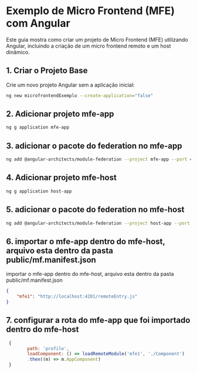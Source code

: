 # Exemplo de Micro Frontend (MFE) com Angular

Este guia mostra como criar um projeto de Micro Frontend (MFE) utilizando Angular, incluindo a criação de um micro frontend remoto e um host dinâmico.

## 1. Criar o Projeto Base

Crie um novo projeto Angular sem a aplicação inicial:

```bash
ng new microfrontendExemplo --create-application="false"
```

## 2. Adicionar projeto mfe-app
```bash
ng g application mfe-app
```
## 3. adicionar o pacote do federation no mfe-app
```bash
ng add @angular-architects/module-federation --project mfe-app --port 4201 --type remote
```

## 4. Adicionar projeto mfe-host
```bash
ng g application host-app
```
## 5. adicionar o pacote do federation no mfe-host
```bash
ng add @angular-architects/module-federation --project host-app --port 4200 --type dynamic-host
```
## 6. importar o mfe-app dentro do mfe-host, arquivo esta dentro da pasta public/mf.manifest.json
importar o mfe-app dentro do mfe-host, arquivo esta dentro da pasta public/mf.manifest.json
```json
{
	"mfe1": "http://localhost:4201/remoteEntry.js"
}
```

## 7. configurar a rota do mfe-app que foi importado dentro do mfe-host 
```javascript
 {
        path: 'profile',
        loadComponent: () => loadRemoteModule('mfe1', './Component')
        .then((m) => m.AppComponent)
 }
```
